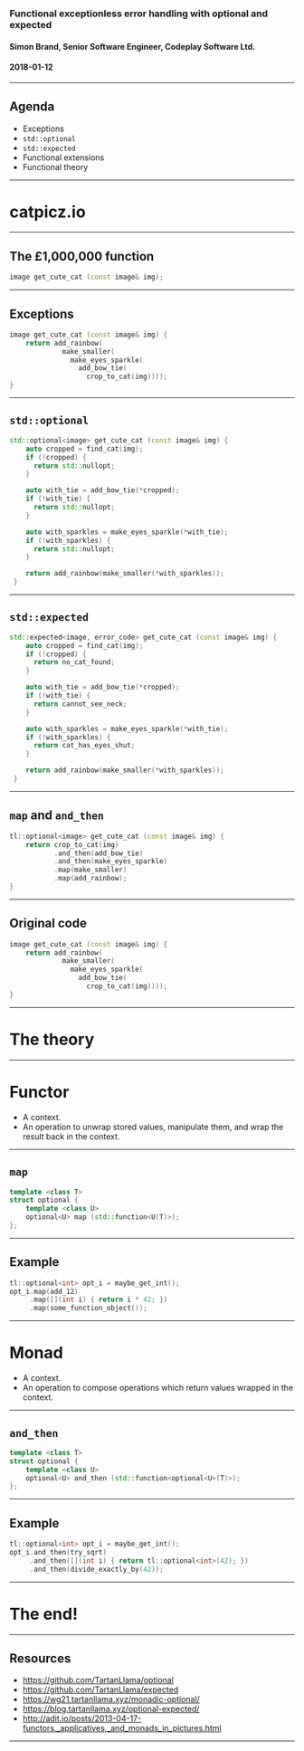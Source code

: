 ### Functional exceptionless error handling with optional and expected

#### Simon Brand, Senior Software Engineer, Codeplay Software Ltd.

#### 2018-01-12

---

## Agenda

- Exceptions
- `std::optional`
- `std::expected`
- Functional extensions
- Functional theory

---

# catpicz.io

---

## The £1,000,000 function

```cpp
image get_cute_cat (const image& img);
```

---

## Exceptions

```cpp
image get_cute_cat (const image& img) {
    return add_rainbow(
             make_smaller(
               make_eyes_sparkle(
                 add_bow_tie(
                   crop_to_cat(img))));
}
```

---

## `std::optional`

```cpp
std::optional<image> get_cute_cat (const image& img) {
    auto cropped = find_cat(img);
    if (!cropped) {
      return std::nullopt;
    }

    auto with_tie = add_bow_tie(*cropped);
    if (!with_tie) {
      return std::nullopt;
    }

    auto with_sparkles = make_eyes_sparkle(*with_tie);
    if (!with_sparkles) {
      return std::nullopt;
    }

    return add_rainbow(make_smaller(*with_sparkles));
 }
```

---

## `std::expected`

```cpp
std::expected<image, error_code> get_cute_cat (const image& img) {
    auto cropped = find_cat(img);
    if (!cropped) {
      return no_cat_found;
    }

    auto with_tie = add_bow_tie(*cropped);
    if (!with_tie) {
      return cannot_see_neck;
    }

    auto with_sparkles = make_eyes_sparkle(*with_tie);
    if (!with_sparkles) {
      return cat_has_eyes_shut;
    }

    return add_rainbow(make_smaller(*with_sparkles));
 }
```

---

## `map` and `and_then`

```cpp
tl::optional<image> get_cute_cat (const image& img) {
    return crop_to_cat(img)
           .and_then(add_bow_tie)
           .and_then(make_eyes_sparkle)
           .map(make_smaller)
           .map(add_rainbow);
}
```

---

## Original code

```cpp
image get_cute_cat (const image& img) {
    return add_rainbow(
             make_smaller(
               make_eyes_sparkle(
                 add_bow_tie(
                   crop_to_cat(img))));
}
```

---


# The theory

---

# Functor

- A context.
- An operation to unwrap stored values, manipulate them, and wrap the result back in the context.

---

## `map`

```cpp
template <class T>
struct optional {
    template <class U>
    optional<U> map (std::function<U(T)>);
};
```

---

## Example

```cpp
tl::optional<int> opt_i = maybe_get_int();
opt_i.map(add_12)
     .map([](int i) { return i * 42; })
     .map(some_function_object());
```

---


# Monad

- A context.
- An operation to compose operations which return values wrapped in the context.

---

## `and_then`

```cpp
template <class T>
struct optional {
    template <class U>
    optional<U> and_then (std::function<optional<U>(T)>);
};
```

---

## Example

```cpp
tl::optional<int> opt_i = maybe_get_int();
opt_i.and_then(try_sqrt)
     .and_then([](int i) { return tl::optional<int>(42); })
     .and_then(divide_exactly_by(42));
```

---

# The end!

---

## Resources

- https://github.com/TartanLlama/optional
- https://github.com/TartanLlama/expected
- https://wg21.tartanllama.xyz/monadic-optional/
- https://blog.tartanllama.xyz/optional-expected/
- http://adit.io/posts/2013-04-17-functors,_applicatives,_and_monads_in_pictures.html

---
